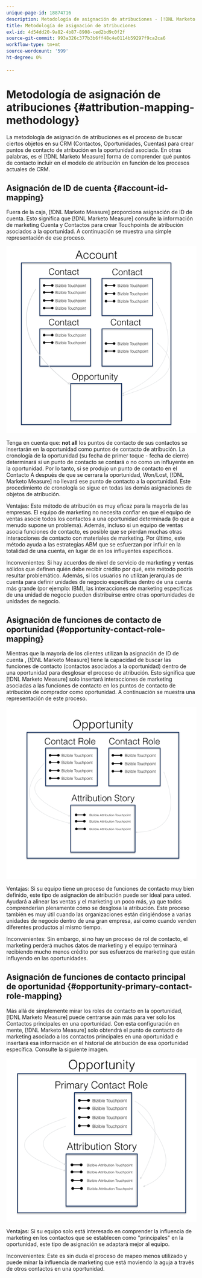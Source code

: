 ```yaml
---
unique-page-id: 18874716
description: Metodología de asignación de atribuciones - [!DNL Marketo Measure] - Documentación del producto
title: Metodología de asignación de atribuciones
exl-id: 4d54dd20-9a82-4b87-8908-ced2bd9c0f2f
source-git-commit: 993a326c377b3b6ff48c4e0114b59297f9ca2ca6
workflow-type: tm+mt
source-wordcount: '599'
ht-degree: 0%

---
```


# Metodología de asignación de atribuciones {#attribution-mapping-methodology}

La metodología de asignación de atribuciones es el proceso de buscar ciertos objetos en su CRM (Contactos, Oportunidades, Cuentas) para crear puntos de contacto de atribución en la oportunidad asociada. En otras palabras, es el [!DNL Marketo Measure] forma de comprender qué puntos de contacto incluir en el modelo de atribución en función de los procesos actuales de CRM.

## Asignación de ID de cuenta {#account-id-mapping}

Fuera de la caja, [!DNL Marketo Measure] proporciona asignación de ID de cuenta. Esto significa que [!DNL Marketo Measure] consulte la información de marketing Cuenta y Contactos para crear Touchpoints de atribución asociados a la oportunidad. A continuación se muestra una simple representación de ese proceso.

![](assets/1-1.png)

Tenga en cuenta que: **not all** los puntos de contacto de sus contactos se insertarán en la oportunidad como puntos de contacto de atribución. La cronología de la oportunidad (su fecha de primer toque - fecha de cierre) determinará si un punto de contacto se contará o no como un influyente en la oportunidad. Por lo tanto, si se produjo un punto de contacto en el Contacto A después de que se cerrara la oportunidad, Won/Lost, [!DNL Marketo Measure] no llevará ese punto de contacto a la oportunidad. Este procedimiento de cronología se sigue en todas las demás asignaciones de objetos de atribución.

Ventajas: Este método de atribución es muy eficaz para la mayoría de las empresas. El equipo de marketing no necesita confiar en que el equipo de ventas asocie todos los contactos a una oportunidad determinada (lo que a menudo supone un problema). Además, incluso si un equipo de ventas asocia funciones de contacto, es posible que se pierdan muchas otras interacciones de contacto con materiales de marketing. Por último, este método ayuda a las estrategias ABM que se esfuerzan por influir en la totalidad de una cuenta, en lugar de en los influyentes específicos.

Inconvenientes: Si hay acuerdos de nivel de servicio de marketing y ventas sólidos que definen quién debe recibir crédito por qué, este método podría resultar problemático. Además, si los usuarios no utilizan jerarquías de cuenta para definir unidades de negocio específicas dentro de una cuenta más grande (por ejemplo: IBM), las interacciones de marketing específicas de una unidad de negocio pueden distribuirse entre otras oportunidades de unidades de negocio.

## Asignación de funciones de contacto de oportunidad {#opportunity-contact-role-mapping}

Mientras que la mayoría de los clientes utilizan la asignación de ID de cuenta , [!DNL Marketo Measure] tiene la capacidad de buscar las funciones de contacto (contactos asociados a la oportunidad) dentro de una oportunidad para desglosar el proceso de atribución. Esto significa que [!DNL Marketo Measure] solo insertará interacciones de marketing asociadas a las funciones de contacto en los puntos de contacto de atribución de comprador como oportunidad. A continuación se muestra una representación de este proceso.

![](assets/2-1.png)

Ventajas: Si su equipo tiene un proceso de funciones de contacto muy bien definido, este tipo de asignación de atribución puede ser ideal para usted. Ayudará a alinear las ventas y el marketing un poco más, ya que todos comprenderían plenamente cómo se desglosa la atribución. Este proceso también es muy útil cuando las organizaciones están dirigiéndose a varias unidades de negocio dentro de una gran empresa, así como cuando venden diferentes productos al mismo tiempo.

Inconvenientes: Sin embargo, si no hay un proceso de rol de contacto, el marketing perderá muchos datos de marketing y el equipo terminará recibiendo mucho menos crédito por sus esfuerzos de marketing que están influyendo en las oportunidades.

## Asignación de funciones de contacto principal de oportunidad {#opportunity-primary-contact-role-mapping}

Más allá de simplemente mirar los roles de contacto en la oportunidad, [!DNL Marketo Measure] puede centrarse aún más para ver solo los Contactos principales en una oportunidad. Con esta configuración en mente, [!DNL Marketo Measure] solo obtendrá el punto de contacto de marketing asociado a los contactos principales en una oportunidad e insertará esa información en el historial de atribución de esa oportunidad específica. Consulte la siguiente imagen.

![](assets/3.png)

Ventajas: Si su equipo solo está interesado en comprender la influencia de marketing en los contactos que se establecen como &quot;principales&quot; en la oportunidad, este tipo de asignación se adaptará mejor al equipo.

Inconvenientes: Este es sin duda el proceso de mapeo menos utilizado y puede minar la influencia de marketing que está moviendo la aguja a través de otros contactos en una oportunidad.
